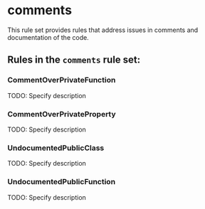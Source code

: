 # comments

This rule set provides rules that address issues in comments and documentation
of the code.

## Rules in the `comments` rule set:

### CommentOverPrivateFunction

TODO: Specify description

### CommentOverPrivateProperty

TODO: Specify description

### UndocumentedPublicClass

TODO: Specify description

### UndocumentedPublicFunction

TODO: Specify description

